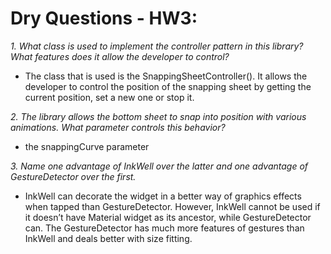 # Dry Questions - HW3:


*1.	What class is used to implement the controller pattern in this library? What features does it allow the developer to control?*
  - The class that is used is the SnappingSheetController(). It allows the developer to control the position of the snapping sheet by getting the current position, set a     new one or stop it.

*2.	The library allows the bottom sheet to snap into position with various
animations. What parameter controls this behavior?*
  - the snappingCurve parameter

*3.	Name one advantage of InkWell over the latter and one advantage of GestureDetector over the first.*
  - InkWell can decorate the widget in a better way of graphics effects when tapped than GestureDetector.
    However, InkWell cannot be used if it doesn’t have Material widget as its ancestor, while GestureDetector can.
    The GestureDetector has much more features of gestures than InkWell and deals better with size fitting.


